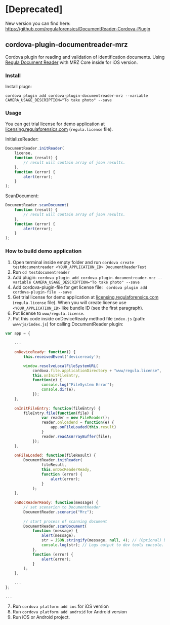 # [Deprecated]
New version you can find here:
https://github.com/regulaforensics/DocumentReader-Cordova-Plugin

## cordova-plugin-documentreader-mrz
Cordova plugin for reading and validation of identification documents. Using [Regula Document Reader](https://github.com/regulaforensics/DocumentReader-iOS) with MRZ Core inside for iOS version.

### Install
Install plugn:
```
cordova plugin add cordova-plugin-documentreader-mrz --variable CAMERA_USAGE_DESCRIPTION="To take photo" --save
```

### Usage
You can get trial license for demo application at [licensing.regulaforensics.com](https://licensing.regulaforensics.com) (`regula.license` file).

InitializeReader:
```javascript
DocumentReader.initReader(
    license,
    function (result) {
        // result will contain array of json results.
    },
    function (error) {
        alert(error);
    }
);
```

ScanDocument:
```javascript
DocumentReader.scanDocument(
    function (result) {
        // result will contain array of json results.
    },
    function (error) {
        alert(error);
    }
);
```

### How to build demo application
1. Open terminal inside empty folder and run ``` cordova create testdocumentreader <YOUR_APPLICATION_ID> DocumentReaderTest ```
2. Run  ```cd testdocumentreader```
3. Add plugin: ``` cordova plugin add cordova-plugin-documentreader-mrz --variable CAMERA_USAGE_DESCRIPTION="To take photo" --save ```
3. Add cordova-plugin-file for get license file: ``` cordova plugin add cordova-plugin-file --save```
4. Get trial license for demo application at [licensing.regulaforensics.com](https://licensing.regulaforensics.com) (`regula.license` file). When you will create license use  ```<YOUR_APPLICATION_ID>``` like bundle ID (see the first paragraph).
5. Put license to `www/regula.license`.
6. Put this code inside onDeviceReady method file `index.js` (path: `www/js/index.js`) for calling DocumentReader plugin:
```javascript
var app = {
    
    ...
    
	onDeviceReady: function() {
	    this.receivedEvent('deviceready');

	    window.resolveLocalFileSystemURL(
	        cordova.file.applicationDirectory + "www/regula.license",
	        this.onInitFileEntry,
            function(e) {
	            console.log("FileSystem Error");
	            console.dir(e);
	        });
	},
    
    onInitFileEntry: function(fileEntry) {
        fileEntry.file(function(file) {
                var reader = new FileReader();
                reader.onloadend = function(e) {
                    app.onFileLoaded(this.result)
                }
                reader.readAsArrayBuffer(file);
            });
    },
        
    onFileLoaded: function(fileResult) {
        DocumentReader.initReader(
                fileResult,
                this.onDocReaderReady,
                function (error) {
                    alert(error);
                }
            );
    },
    
    onDocReaderReady: function(message) {
    	// set scenarion to DocumentReader
        DocumentReader.scenario("Mrz");
        
        // start process of scanning document
        DocumentReader.scanDocument(
            function (message) {
                alert(message);
                str = JSON.stringify(message, null, 4); // (Optional) beautiful indented output.
                console.log(str); // Logs output to dev tools console.
            },
            function (error) {
                alert(error);
            }
        );
    },
    
    ...
};

...
```
7. Run ```cordova platform add ios``` for iOS version
8. Run ```cordova platform add android``` for Android version
9. Run iOS or Android project.
